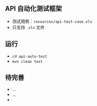 ## API 自动化测试框架
- 测试用例：`resources/api-test-case.xls`
- 只支持 `.xls` 文件

## 运行
- `cd api-auto-test`
- `mvn clean test`

## 待完善
- ...
- ...
- 
